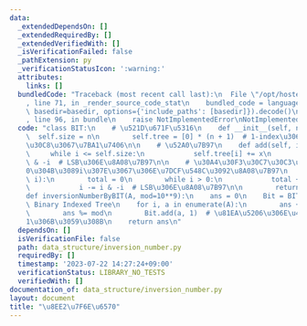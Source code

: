 ```yaml
---
data:
  _extendedDependsOn: []
  _extendedRequiredBy: []
  _extendedVerifiedWith: []
  _isVerificationFailed: false
  _pathExtension: py
  _verificationStatusIcon: ':warning:'
  attributes:
    links: []
  bundledCode: "Traceback (most recent call last):\n  File \"/opt/hostedtoolcache/PyPy/3.7.13/x64/site-packages/onlinejudge_verify/documentation/build.py\"\
    , line 71, in _render_source_code_stat\n    bundled_code = language.bundle(stat.path,\
    \ basedir=basedir, options={'include_paths': [basedir]}).decode()\n  File \"/opt/hostedtoolcache/PyPy/3.7.13/x64/site-packages/onlinejudge_verify/languages/python.py\"\
    , line 96, in bundle\n    raise NotImplementedError\nNotImplementedError\n"
  code: "class BIT:\n    # \u521D\u671F\u5316\n    def __init__(self, n):\n      \
    \  self.size = n\n        self.tree = [0] * (n + 1)  # 1-index\u306E\u30EA\u30B9\
    \u30C8\u3067\u7BA1\u7406\n\n    # \u52A0\u7B97\n    def add(self, i, x):\n   \
    \     while i <= self.size:\n            self.tree[i] += x\n            i += i\
    \ & -i  # LSB\u306E\u8A08\u7B97\n\n    # \u30A4\u30F3\u30C7\u30C3\u30AF\u30B9\
    0\u304B\u3089i\u307E\u3067\u306E\u7DCF\u548C\u3092\u8A08\u7B97\n    def sum(self,\
    \ i):\n        total = 0\n        while i > 0:\n            total += self.tree[i]\n\
    \            i -= i & -i  # LSB\u306E\u8A08\u7B97\n\n        return total\n\n\n\
    def inversionNumberByBIT(A, mod=10**9):\n    ans = 0\n    Bit = BIT(len(A))  #\
    \ Binary Indexed Tree\n    for i, a in enumerate(A):\n        ans += i - Bit.sum(a)\n\
    \        ans %= mod\n        Bit.add(a, 1)  # \u81EA\u5206\u306E\u4F4D\u7F6E\u3092\
    1\u306B\u3059\u308B\n    return ans\n"
  dependsOn: []
  isVerificationFile: false
  path: data_structure/inversion_number.py
  requiredBy: []
  timestamp: '2023-07-22 14:27:24+09:00'
  verificationStatus: LIBRARY_NO_TESTS
  verifiedWith: []
documentation_of: data_structure/inversion_number.py
layout: document
title: "\u8EE2\u7F6E\u6570"
---
```

